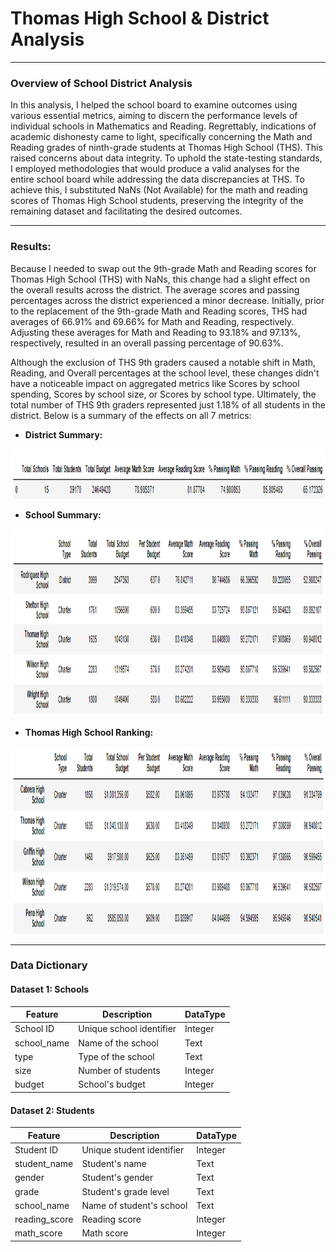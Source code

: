 # Thomas High School & District Analysis

---

### Overview of School District Analysis

In this analysis, I helped the school board to examine outcomes using various essential metrics, aiming to discern the performance levels of individual schools in Mathematics and Reading. Regrettably, indications of academic dishonesty came to light, specifically concerning the Math and Reading grades of ninth-grade students at Thomas High School (THS). This raised concerns about data integrity. To uphold the state-testing standards, I employed methodologies that would produce a valid analyses for the entire school board while addressing the data discrepancies at THS. To achieve this, I substituted NaNs (Not Available) for the math and reading scores of Thomas High School students, preserving the integrity of the remaining dataset and facilitating the desired outcomes.

---

### Results:

Because I needed to swap out the 9th-grade Math and Reading scores for Thomas High School (THS) with NaNs, this change had a slight effect on the overall results across the district. The average scores and passing percentages across the district experienced a minor decrease. Initially, prior to the replacement of the 9th-grade Math and Reading scores, THS had averages of 66.91% and 69.66% for Math and Reading, respectively. Adjusting these averages for Math and Reading to 93.18% and 97.13%, respectively, resulted in an overall passing percentage of 90.63%.

Although the exclusion of THS 9th graders caused a notable shift in Math, Reading, and Overall percentages at the school level, these changes didn't have a noticeable impact on aggregated metrics like Scores by school spending, Scores by school size, or Scores by school type. Ultimately, the total number of THS 9th graders represented just 1.18% of all students in the district. Below is a summary of the effects on all 7 metrics:

- **District Summary:**
<img src="https://github.com/robertoalatorre33/Thomas_HS_District_Analysis/blob/756f683053241e765a176a84a73a6d38ebd4f2d8/Results_Table_View/District%20Summary.png" width="1000" height="80"> 

- **School Summary:**
<img src="https://github.com/robertoalatorre33/Thomas_HS_District_Analysis/blob/756f683053241e765a176a84a73a6d38ebd4f2d8/Results_Table_View/School%20Summary%20THS.png" width="1000" height="300"> 

- **Thomas High School Ranking:** 
<img src="https://github.com/robertoalatorre33/Thomas_HS_District_Analysis/blob/756f683053241e765a176a84a73a6d38ebd4f2d8/Results_Table_View/THS%20Ranking.png" width="1000" height="300"> 


--- 

### Data Dictionary

#### Dataset 1: Schools
| Feature      | Description                       | DataType |
|--------------|-----------------------------------|----------|
| School ID    | Unique school identifier          | Integer  |
| school_name  | Name of the school                | Text     |
| type         | Type of the school                | Text     |
| size         | Number of students                | Integer  |
| budget       | School's budget                   | Integer  |

#### Dataset 2: Students
| Feature        | Description                     | DataType |
|----------------|---------------------------------|----------|
| Student ID     | Unique student identifier       | Integer  |
| student_name   | Student's name                  | Text     |
| gender         | Student's gender                | Text     |
| grade          | Student's grade level           | Text     |
| school_name    | Name of student's school        | Text     |
| reading_score  | Reading score                   | Integer  |
| math_score     | Math score                      | Integer  |
